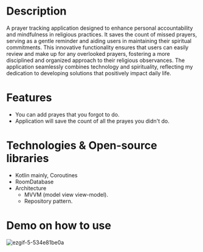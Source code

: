 # Description 
A prayer tracking application designed to enhance personal accountability and mindfulness in religious practices. It saves the count of missed prayers, serving as a gentle reminder and aiding users in maintaining their spiritual commitments. This innovative functionality ensures that users can easily review and make up for any overlooked prayers, fostering a more disciplined and organized approach to their religious observances. The application
seamlessly combines technology and spirituality, reflecting my dedication to developing solutions that positively impact daily life.

# Features
* You can add prayes that you forgot to do.
* Application will save the count of all the prayes you didn't do.

# Technologies & Open-source libraries
* Kotlin mainly, Coroutines
* RoomDatabase
* Architecture
  - MVVM (model view view-model).
  - Repository pattern.

# Demo on how to use
![ezgif-5-534e81be0a](https://github.com/AbdallahHassanN/Salwat/assets/81488210/16c53e75-c41e-4a9d-87ab-4830724b9e98)



